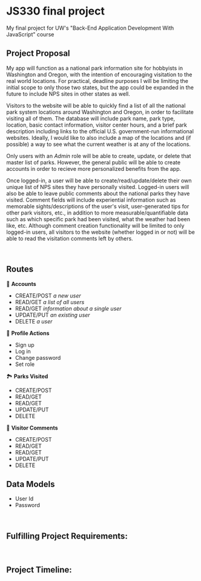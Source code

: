 # JS330 final project

My final project for UW's "Back-End Application Development With JavaScript" course

<!-- Grading Criteria:  Demonstrate how project requirements will be met and value will be generated. Project should be split up into tasks laid out on a timeline. -->

## Project Proposal

My app will function as a national park information site for hobbyists in Washington and Oregon, with the intention of encouraging visitation to the real world locations.  For practical, deadline purposes I will be limiting the initial scope to only those two states, but the app could be expanded in the future to include NPS sites in other states as well.

Visitors to the website will be able to quickly find a list of all the national park system locations around Washington and Oregon, in order to facilitate visiting all of them. The database will include park name, park type, location, basic contact information, visitor center hours, and a brief park description including links to the official U.S. government-run informational websites.  Ideally, I would like to also include a map of the locations and (if possible) a way to see what the current weather is at any of the locations.

Only users with an _Admin_ role will be able to create, update, or delete that master list of parks.  However, the general public will be able to create accounts in order to recieve more personalized benefits from the app.

Once logged-in, a user will be able to create/read/update/delete their own unique list of NPS sites they have personally visited.  Logged-in users will also be able to leave public comments about the national parks they have visited.   Comment fields will include experiential information such as memorable sights/descriptions of the user's visit, user-generated tips for other park visitors, etc., in addition to more measurable/quantifiable data such as which specific park had been visited, what the weather had been like, etc.  Although comment creation functionality will be limited to only logged-in users, all visitors to the website (whether logged in or not) will be able to read the visitation comments left by others.

<br>

<!-- A description of what the technical components of your project will be, including: the routes, the data models, any external data sources you'll use, etc.: -->
## Routes

👥 **Accounts**

* CREATE/POST _a new user_
* READ/GET _a list of all users_
* READ/GET _information about a single user_
* UPDATE/PUT _an existing user_
* DELETE _a user_

👤 **Profile Actions**

* Sign up
* Log in
* Change password
* Set role

🏞️ **Parks Visited**

* CREATE/POST
* READ/GET
* READ/GET
* UPDATE/PUT
* DELETE

💬 **Visitor Comments**

* CREATE/POST
* READ/GET
* READ/GET
* UPDATE/PUT
* DELETE

## Data Models

* User Id
* Password

<br>

## Fulfilling Project Requirements:
<!-- Clear and direct call-outs of how you will meet the various project requirements: -->

<br>

## Project Timeline:
<!-- A timeline for what project components you plan to complete, week by week, for the remainder of the class: -->
